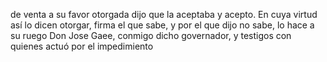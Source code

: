 de venta a su favor otorgada dijo que la aceptaba y acepto.
En cuya virtud así lo dicen otorgar, firma el que sabe, y por el que dijo no sabe, lo hace a su ruego Don Jose Gaee, conmigo dicho governador, y testigos con quienes actuó por el impedimiento